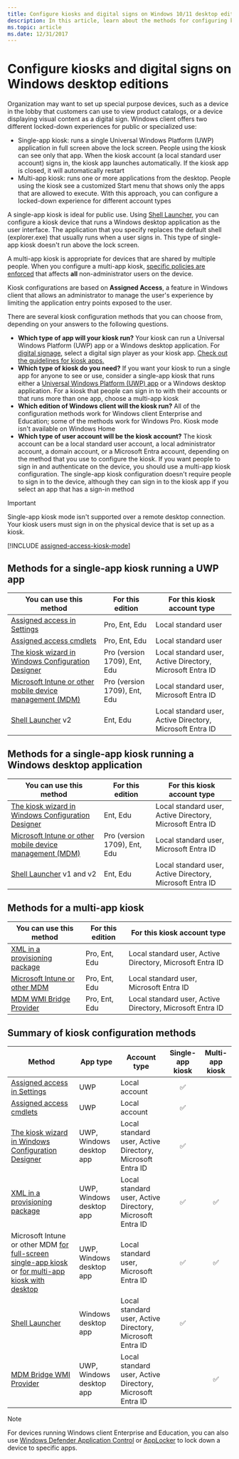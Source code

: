 ```yaml
---
title: Configure kiosks and digital signs on Windows 10/11 desktop editions
description: In this article, learn about the methods for configuring kiosks and digital signs on Windows 10 or Windows 11 desktop editions.
ms.topic: article
ms.date: 12/31/2017
---
```


# Configure kiosks and digital signs on Windows desktop editions

Organization may want to set up special purpose devices, such as a device in the lobby that customers can use to view product catalogs, or a device displaying visual content as a digital sign. Windows client offers two different locked-down experiences for public or specialized use:

- Single-app kiosk: runs a single Universal Windows Platform (UWP) application in full screen above the lock screen. People using the kiosk can see only that app. When the kiosk account (a local standard user account) signs in, the kiosk app launches automatically. If the kiosk app is closed, it will automatically restart
- Multi-app kiosk: runs one or more applications from the desktop. People using the kiosk see a customized Start menu that shows only the apps that are allowed to execute. With this approach, you can configure a locked-down experience for different account types

A single-app kiosk is ideal for public use. Using [Shell Launcher](kiosk-shelllauncher.md), you can configure a kiosk device that runs a Windows desktop application as the user interface. The application that you specify replaces the default shell (explorer.exe) that usually runs when a user signs in. This type of single-app kiosk doesn't run above the lock screen.

A multi-app kiosk is appropriate for devices that are shared by multiple people. When you configure a multi-app kiosk, [specific policies are enforced](kiosk-policies.md) that affects **all** non-administrator users on the device.

Kiosk configurations are based on **Assigned Access**, a feature in Windows client that allows an administrator to manage the user's experience by limiting the application entry points exposed to the user.

There are several kiosk configuration methods that you can choose from, depending on your answers to the following questions.

- **Which type of app will your kiosk run?**
    Your kiosk can run a Universal Windows Platform (UWP) app or a Windows desktop application. For [digital signage](setup-digital-signage.md), select a digital sign player as your kiosk app. [Check out the guidelines for kiosk apps.](guidelines-for-assigned-access-app.md)
- **Which type of kiosk do you need?**
  If you want your kiosk to run a single app for anyone to see or use, consider a single-app kiosk that runs either a [Universal Windows Platform (UWP) app](#methods-for-a-single-app-kiosk-running-a-uwp-app) or a Windows desktop application. For a kiosk that people can sign in to with their accounts or that runs more than one app, choose a multi-app kiosk
- **Which edition of Windows client will the kiosk run?**
    All of the configuration methods work for Windows client Enterprise and Education; some of the methods work for Windows Pro. Kiosk mode isn't available on Windows Home
- **Which type of user account will be the kiosk account?**
  The kiosk account can be a local standard user account, a local administrator account, a domain account, or a Microsoft Entra account, depending on the method that you use to configure the kiosk. If you want people to sign in and authenticate on the device, you should use a multi-app kiosk configuration. The single-app kiosk configuration doesn't require people to sign in to the device, although they can sign in to the kiosk app if you select an app that has a sign-in method

>[!IMPORTANT]
>Single-app kiosk mode isn't supported over a remote desktop connection. Your kiosk users must sign in on the physical device that is set up as a kiosk.

[!INCLUDE [assigned-access-kiosk-mode](../../../includes/licensing/assigned-access-kiosk-mode.md)]

## Methods for a single-app kiosk running a UWP app

| You can use this method | For this edition | For this kiosk account type |
|--|--|--|
| [Assigned access in Settings](kiosk-single-app.md) | Pro, Ent, Edu | Local standard user |
| [Assigned access cmdlets](kiosk-single-app.md) | Pro, Ent, Edu | Local standard user |
| [The kiosk wizard in Windows Configuration Designer](kiosk-single-app.md) | Pro (version 1709), Ent, Edu | Local standard user, Active Directory, Microsoft Entra ID |
| [Microsoft Intune or other mobile device management (MDM)](kiosk-single-app.md) | Pro (version 1709), Ent, Edu | Local standard user, Microsoft Entra ID |
| [Shell Launcher](kiosk-shelllauncher.md) v2 | Ent, Edu | Local standard user, Active Directory, Microsoft Entra ID |

## Methods for a single-app kiosk running a Windows desktop application

| You can use this method | For this edition | For this kiosk account type |
|--|--|--|
| [The kiosk wizard in Windows Configuration Designer](kiosk-single-app.md) | Ent, Edu | Local standard user, Active Directory, Microsoft Entra ID |
| [Microsoft Intune or other mobile device management (MDM)](kiosk-single-app.md) | Pro (version 1709), Ent, Edu | Local standard user, Microsoft Entra ID |
| [Shell Launcher](kiosk-shelllauncher.md) v1 and v2 | Ent, Edu | Local standard user, Active Directory, Microsoft Entra ID |

## Methods for a multi-app kiosk

| You can use this method | For this edition | For this kiosk account type |
|--|--|--|
| [XML in a provisioning package](lock-down-windows-10-to-specific-apps.md) | Pro, Ent, Edu | Local standard user, Active Directory, Microsoft Entra ID |
| [Microsoft Intune or other MDM](lock-down-windows-10-to-specific-apps.md) | Pro, Ent, Edu | Local standard user, Microsoft Entra ID |
| [MDM WMI Bridge Provider](kiosk-mdm-bridge.md) | Pro, Ent, Edu | Local standard user, Active Directory, Microsoft Entra ID |

## Summary of kiosk configuration methods

| Method | App type | Account type | Single-app kiosk | Multi-app kiosk |
|--|--|--|:-:|:-:|
| [Assigned access in Settings](kiosk-single-app.md) | UWP | Local account | ✅ |
| [Assigned access cmdlets](kiosk-single-app.md) | UWP | Local account | ✅ |
| [The kiosk wizard in Windows Configuration Designer](kiosk-single-app.md) | UWP, Windows desktop app | Local standard user, Active Directory, Microsoft Entra ID | ✅ |
| [XML in a provisioning package](lock-down-windows-10-to-specific-apps.md) | UWP, Windows desktop app | Local standard user, Active Directory, Microsoft Entra ID | ✅ | ✅ |
| Microsoft Intune or other MDM [for full-screen single-app kiosk](kiosk-single-app.md) or [for multi-app kiosk with desktop](lock-down-windows-10-to-specific-apps.md) | UWP, Windows desktop app | Local standard user, Microsoft Entra ID | ✅ | ✅ |
| [Shell Launcher](kiosk-shelllauncher.md) | Windows desktop app | Local standard user, Active Directory, Microsoft Entra ID | ✅ |
| [MDM Bridge WMI Provider](kiosk-mdm-bridge.md) | UWP, Windows desktop app | Local standard user, Active Directory, Microsoft Entra ID |  | ✅ |

>[!NOTE]
>For devices running Windows client Enterprise and Education, you can also use [Windows Defender Application Control](/windows/security/threat-protection/windows-defender-application-control/windows-defender-application-control) or [AppLocker](lock-down-windows-10-applocker.md) to lock down a device to specific apps.
